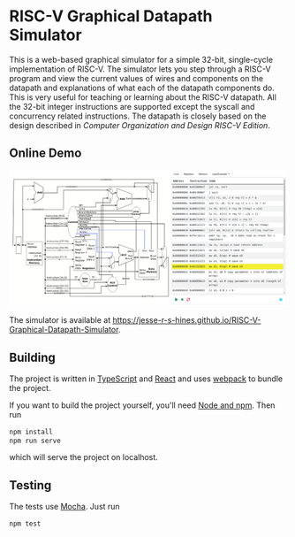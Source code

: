 # RISC-V Graphical Datapath Simulator

This is a web-based graphical simulator for a simple 32-bit, single-cycle implementation of RISC-V. The simulator lets you step through a RISC-V program and view the current values of wires and components on the datapath and explanations of what each of the datapath components do. This is very useful for teaching or learning about the RISC-V datapath. All the 32-bit integer instructions are supported except the syscall and concurrency related instructions. The datapath is closely based on the design described in *Computer Organization and Design RISC-V Edition*.

## Online Demo
![Screenshot](docs/Screenshot.png)

The simulator is available at https://jesse-r-s-hines.github.io/RISC-V-Graphical-Datapath-Simulator.

## Building

The project is written in [TypeScript](https://www.typescriptlang.org) and [React](https://react.dev) and uses [webpack](https://webpack.js.org) to bundle the project.

If you want to build the project yourself, you'll need [Node and npm](https://nodejs.org). Then run
```
npm install
npm run serve
```
which will serve the project on localhost.

## Testing
The tests use [Mocha](https://mochajs.org). Just run
```
npm test
```

